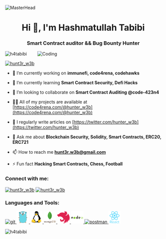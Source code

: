 ![MasterHead](https://c4.wallpaperflare.com/wallpaper/555/163/727/anime-demon-slayer-kimetsu-no-yaiba-zenitsu-agatsuma-hd-wallpaper-preview.jpg) 

<h1 align="center">Hi 👋, I'm Hashmatullah Tabibi</h1>
<h3 align="center">Smart Contract auditor && Bug Bounty Hunter</h3>
<img align="right" alt="Coding" width="400" src="https://camo.githubusercontent.com/5ddf73ad3a205111cf8c686f687fc216c2946a75005718c8da5b837ad9de78c9/68747470733a2f2f7468756d62732e6766796361742e636f6d2f4576696c4e657874446576696c666973682d736d616c6c2e676966">

<p align="left"> <img src="https://komarev.com/ghpvc/?username=h4tabibi&label=Profile%20views&color=0e75b6&style=flat" alt="h4tabibi" /> </p>



<p align="left"> <a href="https://twitter.com/hunt3r_w3b" target="blank"><img src="https://img.shields.io/twitter/follow/hunt3r_w3b?logo=twitter&style=for-the-badge" alt="hunt3r_w3b" /></a> </p>

- 🔭 I’m currently working on **immunefi, code4rena, codehawks**

- 🌱 I’m currently learning **Smart Contract Security, Defi Hacks**

- 👯 I’m looking to collaborate on **Smart Contract Auditing @code-423n4**

- 👨‍💻 All of my projects are available at [https://code4rena.com/@hunter_w3b](https://code4rena.com/@hunter_w3b)

- 📝 I regularly write articles on [https://twitter.com/hunter_w3b](https://twitter.com/hunter_w3b)

- 💬 Ask me about **Blockchain Security, Solidity, Smart Contracts, ERC20, ERC721**

- 📫 How to reach me **hunt3r.w3b@gmail.com**

- ⚡ Fun fact **Hacking Smart Contracts, Chess, Football**

<h3 align="left">Connect with me:</h3>
<p align="left">
<a href="https://twitter.com/hunt3r_w3b" target="blank"><img align="center" src="https://raw.githubusercontent.com/rahuldkjain/github-profile-readme-generator/master/src/images/icons/Social/twitter.svg" alt="hunt3r_w3b" height="30" width="40" /></a>
<a href="https://discord.gg/hunt3r_w3b" target="blank"><img align="center" src="https://raw.githubusercontent.com/rahuldkjain/github-profile-readme-generator/master/src/images/icons/Social/discord.svg" alt="hunt3r_w3b" height="30" width="40" /></a>
</p>

<h3 align="left">Languages and Tools:</h3>
<p align="left"> <a href="https://git-scm.com/" target="_blank" rel="noreferrer"> <img src="https://www.vectorlogo.zone/logos/git-scm/git-scm-icon.svg" alt="git" width="40" height="40"/> </a> <a href="https://golang.org" target="_blank" rel="noreferrer"> <img src="https://raw.githubusercontent.com/devicons/devicon/master/icons/go/go-original.svg" alt="go" width="40" height="40"/> </a> <a href="https://www.linux.org/" target="_blank" rel="noreferrer"> <img src="https://raw.githubusercontent.com/devicons/devicon/master/icons/linux/linux-original.svg" alt="linux" width="40" height="40"/> </a> <a href="https://www.mongodb.com/" target="_blank" rel="noreferrer"> <img src="https://raw.githubusercontent.com/devicons/devicon/master/icons/mongodb/mongodb-original-wordmark.svg" alt="mongodb" width="40" height="40"/> </a> <a href="https://nestjs.com/" target="_blank" rel="noreferrer"> <img src="https://raw.githubusercontent.com/devicons/devicon/master/icons/nestjs/nestjs-plain.svg" alt="nestjs" width="40" height="40"/> </a> <a href="https://nodejs.org" target="_blank" rel="noreferrer"> <img src="https://raw.githubusercontent.com/devicons/devicon/master/icons/nodejs/nodejs-original-wordmark.svg" alt="nodejs" width="40" height="40"/> </a> <a href="https://postman.com" target="_blank" rel="noreferrer"> <img src="https://www.vectorlogo.zone/logos/getpostman/getpostman-icon.svg" alt="postman" width="40" height="40"/> </a> <a href="https://reactjs.org/" target="_blank" rel="noreferrer"> <img src="https://raw.githubusercontent.com/devicons/devicon/master/icons/react/react-original-wordmark.svg" alt="react" width="40" height="40"/> </a> </p>

<p><img align="center" src="https://github-readme-stats.vercel.app/api/top-langs?username=h4tabibi&show_icons=true&locale=en&layout=compact" alt="h4tabibi" /></p>

